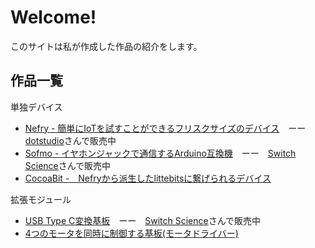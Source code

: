 # Welcome!

このサイトは私が作成した作品の紹介をします。

## 作品一覧
単独デバイス

- [Nefry - 簡単にIoTを試すことができるフリスクサイズのデバイス](http://nefry.studio/)　ーー　[dotstudio](https://dotstud.io/projects/nefry-connect-internet/)さんで販売中
- [Sofmo - イヤホンジャックで通信するArduino互換機](https://sofmo.pw/)　ーー　[Switch Science](https://www.switch-science.com/catalog/2314/)さんで販売中
- [CocoaBit -　Nefryから派生したlittebitsに繋げられるデバイス](https://dotstud.io/blog/cocoabit-littlebits-milkcocoa-nefry/)

拡張モジュール

- [USB Type C変換基板](device/USB%20Type%20C%20変換基板/)　ーー　[Switch Science](https://www.switch-science.com/catalog/2456/)さんで販売中
- [4つのモータを同時に制御する基板(モータドライバー)](device/4モータ制御基板/)
